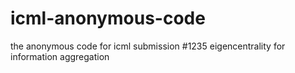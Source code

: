 # icml-anonymous-code
the anonymous code for icml submission #1235 eigencentrality for information aggregation
